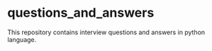 # questions_and_answers
This repository contains interview questions and answers in python language.
